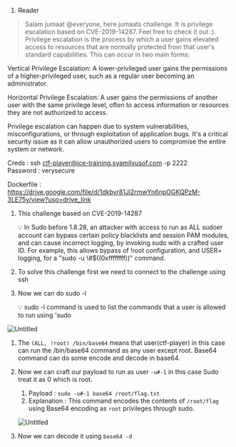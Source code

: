 1. Reader

> Salam jumaat @everyone, here jumaats challenge. It is privilege escalation based on CVE-2019-14287. Feel free to check it out :).
> Privilege escalation is the process by which a user gains elevated access to resources that are normally protected from that user's standard capabilities. This can occur in two main forms:
  
  Vertical Privilege Escalation: A lower-privileged user gains the permissions of a higher-privileged user, such as a regular user becoming an administrator.
  
  Horizontal Privilege Escalation: A user gains the permissions of another user with the same privilege level, often to access information or resources they are not authorized to access.
  
  Privilege escalation can happen due to system vulnerabilities, misconfigurations, or through exploitation of application bugs. It's a critical security issue as it can allow unauthorized users to compromise the entire system or network.
  
  Creds :
  ssh [ctf-player@ice-training.syamilyusof.com](mailto:ctf-player@ice-training.syamilyusof.com) -p 2222
  Password : verysecure
  
  Dockerfile : https://drive.google.com/file/d/1dkbyr81Ji2rmwYn6npOGKQPzM-3LE75y/view?usp=drive_link

1. This challenge based on CVE-2019-14287
    
    <aside>
    💡 In Sudo before 1.8.28, an attacker with access to run as ALL sudoer account can bypass certain policy blacklists and session PAM modules, and can cause incorrect logging, by invoking sudo with a crafted user ID. For example, this allows bypass of !root configuration, and USER= logging, for a "sudo -u \#$((0xffffffff))" command.
    
    </aside>
    
2. To solve this challenge first we need to connect to the challenge using ssh
3. Now we can do sudo -l
    
    <aside>
    💡 sudo -l command is used to list the commands that a user is allowed to run using 'sudo
    
    </aside>
    

![Untitled](https://prod-files-secure.s3.us-west-2.amazonaws.com/703f9dd9-36fd-453d-93d3-099f508c8cdf/263919ba-ea01-4c27-9f7f-c8006042f8d9/Untitled.png)

1. The `(ALL, !root) /bin/base64` means that user(ctf-player) in this case can run the /bin/base64 command as any user except root. Base64 command can do some encode and decode in base64.
2. Now we can craft our payload to run as user `-u#-1` in this case Sudo treat it as 0 which is root. 
    1. Payload : `sudo -u#-1 base64 /root/flag.txt`
    2. Explanation : This command encodes the contents of `/root/flag` using Base64 encoding as `root` privileges through sudo. 
    
    ![Untitled](https://prod-files-secure.s3.us-west-2.amazonaws.com/703f9dd9-36fd-453d-93d3-099f508c8cdf/cb1b164b-d24d-4164-8af9-b59920c0214a/Untitled.png)
    
3. Now we can decode it using `base64 -d`
